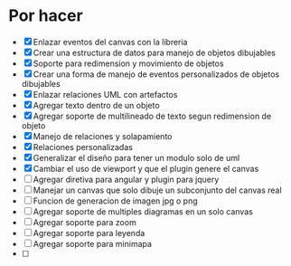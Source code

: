 # Por hacer
- [x] Enlazar eventos del canvas con la libreria
- [x] Crear una estructura de datos para manejo de objetos dibujables
- [x] Soporte para redimension y movimiento de objetos
- [x] Crear una forma de manejo de eventos personalizados de objetos dibujables
- [x] Enlazar relaciones UML con artefactos
- [x] Agregar texto dentro de un objeto
- [x] Agregar soporte de multilineado de texto segun redimension de objeto
- [x] Manejo de relaciones y solapamiento
- [x] Relaciones personalizadas
- [x] Generalizar el diseño para tener un modulo solo de uml
- [x] Cambiar el uso de viewport y que el plugin genere el canvas
- [ ] Agregar diretiva para angular y plugin para jquery
- [ ] Manejar un canvas que solo dibuje un subconjunto del canvas real
- [ ] Funcion de generacion de imagen jpg o png
- [ ] Agregar soporte de multiples diagramas en un solo canvas
- [ ] Agregar soporte para zoom
- [ ] Agregar soporte para leyenda
- [ ] Agregar soporte para minimapa
- [ ]